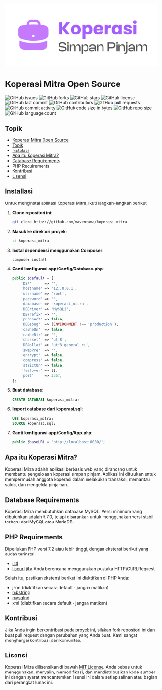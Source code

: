 <!-- logo -->
![Logo](https://raw.githubusercontent.com/maventama/koperasi_mitra/main/public/assets/images/logo.svg)

# Koperasi Mitra Open Source

<!-- badges -->
![GitHub issues](https://img.shields.io/github/issues/maventama/koperasi_mitra)
![GitHub forks](https://img.shields.io/github/forks/maventama/koperasi_mitra)
![GitHub stars](https://img.shields.io/github/stars/maventama/koperasi_mitra)
![GitHub license](https://img.shields.io/github/license/maventama/koperasi_mitra)
![GitHub last commit](https://img.shields.io/github/last-commit/maventama/koperasi_mitra)
![GitHub contributors](https://img.shields.io/github/contributors/maventama/koperasi_mitra)
![GitHub pull requests](https://img.shields.io/github/issues-pr/maventama/koperasi_mitra)
![GitHub commit activity](https://img.shields.io/github/commit-activity/m/maventama/koperasi_mitra)
![GitHub code size in bytes](https://img.shields.io/github/languages/code-size/maventama/koperasi_mitra)
![GitHub repo size](https://img.shields.io/github/repo-size/maventama/koperasi_mitra)
![GitHub language count](https://img.shields.io/github/languages/count/maventama/koperasi_mitra)

## Topik
- [Koperasi Mitra Open Source](#koperasi-mitra-open-source)
- [Topik](#topik)
- [Instalasi](#instalasi)
- [Apa itu Koperasi Mitra?](#apa-itu-koperasi-mitra)
- [Database Requirements](#database-requirements)
- [PHP Requirements](#php-requirements)
- [Kontribusi](#kontribusi)
- [Lisensi](#lisensi)

## Installasi
Untuk menginstal aplikasi Koperasi Mitra, ikuti langkah-langkah berikut:
1. **Clone repositori ini**:
   ```bash
   git clone https://github.com/maventama/koperasi_mitra
    ```
2. **Masuk ke direktori proyek**:
    ```bash
    cd koperasi_mitra
    ```
3. **Instal dependensi menggunakan Composer**:
    ```bash
    composer install
    ```
4. **Ganti konfigurasi app/Config/Database.php**:
    ```php
    public $default = [
        'DSN'      => '',
        'hostname' => '127.0.0.1',
        'username' => 'root',
        'password' => '',
        'database' => 'koperasi_mitra',
        'DBDriver' => 'MySQLi',
        'DBPrefix' => '',
        'pConnect' => false,
        'DBDebug'  => (ENVIRONMENT !== 'production'),
        'cacheOn'  => false,
        'cacheDir' => '',
        'charset'  => 'utf8',
        'DBCollat' => 'utf8_general_ci',
        'swapPre'  => '',
        'encrypt'  => false,
        'compress' => false,
        'strictOn' => false,
        'failover' => [],
        'port'     => 3357,
    ];
    ```
5. **Buat database**:
    ```sql
    CREATE DATABASE koperasi_mitra;
    ```

6. **Import database dari koperasi.sql**:
    ```sql
    USE koperasi_mitra;
    SOURCE koperasi.sql;
    ```
7. **Ganti konfigurasi app/Config/App.php**:
    ```php
    public $baseURL = 'http://localhost:8080/';
    ```

## Apa itu Koperasi Mitra?
Koperasi Mitra adalah aplikasi berbasis web yang dirancang untuk membantu pengelolaan koperasi simpan pinjam. Aplikasi ini ditujukan untuk mempermudah anggota koperasi dalam melakukan transaksi, memantau saldo, dan mengelola pinjaman.

## Database Requirements

Koperasi Mitra membutuhkan database MySQL. Versi minimum yang dibutuhkan adalah 5.7.0, tetapi disarankan untuk menggunakan versi stabil terbaru dari MySQL atau MariaDB.

## PHP Requirements

Diperlukan PHP versi 7.2 atau lebih tinggi, dengan ekstensi berikut yang sudah terinstal: 

- [intl](http://php.net/manual/en/intl.requirements.php)
- [libcurl](http://php.net/manual/en/curl.requirements.php) jika Anda berencana menggunakan pustaka HTTP\CURLRequest

Selain itu, pastikan ekstensi berikut ini diaktifkan di PHP Anda:

- json (diaktifkan secara default - jangan matikan)
- [mbstring](http://php.net/manual/en/mbstring.installation.php)
- [mysqlnd](http://php.net/manual/en/mysqlnd.install.php)
- xml (diaktifkan secara default - jangan matikan)

## Kontribusi
Jika Anda ingin berkontribusi pada proyek ini, silakan fork repositori ini dan buat pull request dengan perubahan yang Anda buat. Kami sangat menghargai kontribusi dari komunitas.

## Lisensi
Koperasi Mitra dilisensikan di bawah [MIT License](https://opensource.org/licenses/MIT). Anda bebas untuk menggunakan, menyalin, memodifikasi, dan mendistribusikan kode sumber ini dengan syarat mencantumkan lisensi ini dalam setiap salinan atau bagian dari perangkat lunak ini.